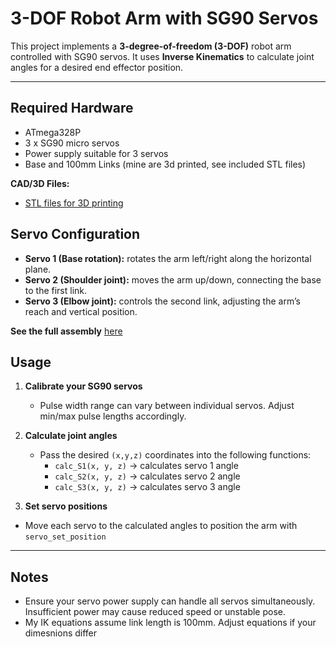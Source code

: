 # 3-DOF Robot Arm with SG90 Servos

This project implements a **3-degree-of-freedom (3-DOF)** robot arm controlled with SG90 servos.
It uses **Inverse Kinematics** to calculate joint angles for a desired end effector position.

---

## Required Hardware
- ATmega328P
- 3 x SG90 micro servos
- Power supply suitable for 3 servos
- Base and 100mm Links (mine are 3d printed, see included STL files)

**CAD/3D Files:**  
- [STL files for 3D printing](./stl/)  

## Servo Configuration

- **Servo 1 (Base rotation):** rotates the arm left/right along the horizontal plane.  
- **Servo 2 (Shoulder joint):** moves the arm up/down, connecting the base to the first link. 
- **Servo 3 (Elbow joint):** controls the second link, adjusting the arm’s reach and vertical position.  

**See the full assembly** [here](./stl/arm_full_assembly.stl)

## Usage
1. **Calibrate your SG90 servos**
   - Pulse width range can vary between individual servos. Adjust min/max pulse lengths accordingly.

2. **Calculate joint angles**
   - Pass the desired `(x,y,z)` coordinates into the following functions:
     - `calc_S1(x, y, z)` → calculates servo 1 angle 
     - `calc_S2(x, y, z)` → calculates servo 2 angle  
     - `calc_S3(x, y, z)` → calculates servo 3 angle 

3. **Set servo positions**
  - Move each servo to the calculated angles to position the arm with `servo_set_position`

---

## Notes
- Ensure your servo power supply can handle all servos simultaneously. Insufficient power may cause reduced speed or unstable pose.
- My IK equations assume link length is 100mm. Adjust equations if your dimesnions differ
